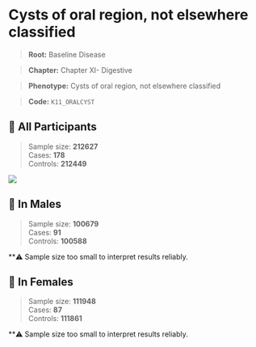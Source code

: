 # Cysts of oral region, not elsewhere classified

> **Root:** Baseline Disease  

> **Chapter:** Chapter XI- Digestive  

> **Phenotype:** Cysts of oral region, not elsewhere classified  

> **Code:** `K11_ORALCYST`

## 🧪 All Participants  
> Sample size: **212627**  
> Cases: **178**  
> Controls: **212449**
<img src="/Disease/Figures/ALL/Incidence/K11_ORALCYST.png"/>
<CsvTable src="/public/Disease/Data/ALL/Incidence/COX_K11_ORALCYST.csv" label="🔍 View full results" />

## 👨 In Males  
> Sample size: **100679**  
> Cases: **91**  
> Controls: **100588**

**⚠️ Sample size too small to interpret results reliably.


## 👩 In Females  
> Sample size: **111948**  
> Cases: **87**  
> Controls: **111861**

**⚠️ Sample size too small to interpret results reliably.

